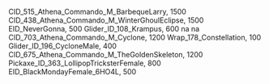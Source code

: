 CID_515_Athena_Commando_M_BarbequeLarry, 1500
CID_438_Athena_Commando_M_WinterGhoulEclipse, 1500
EID_NeverGonna, 500
Glider_ID_108_Krampus, 600
na
na
CID_703_Athena_Commando_M_Cyclone, 1200
Wrap_178_Constellation, 100
Glider_ID_196_CycloneMale, 400
CID_675_Athena_Commando_M_TheGoldenSkeleton, 1200
Pickaxe_ID_363_LollipopTricksterFemale, 800
EID_BlackMondayFemale_6HO4L, 500

